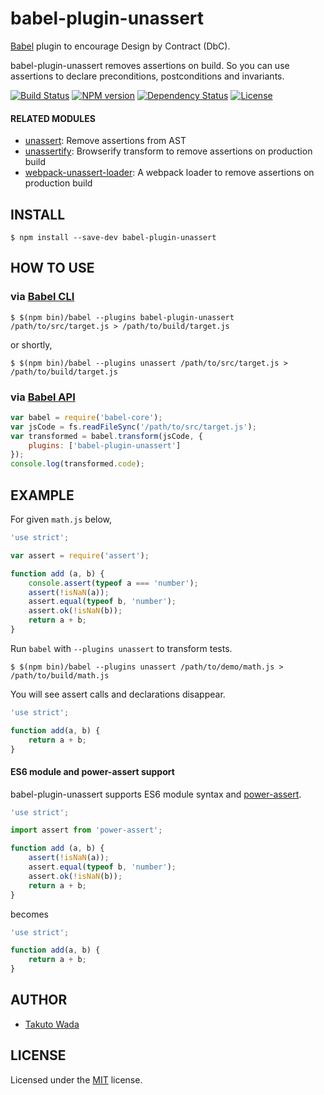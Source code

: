 babel-plugin-unassert
================================

[Babel](http://babeljs.io/) plugin to encourage Design by Contract (DbC).

babel-plugin-unassert removes assertions on build. So you can use assertions to declare preconditions, postconditions and invariants.

[![Build Status][travis-image]][travis-url]
[![NPM version][npm-image]][npm-url]
[![Dependency Status][depstat-image]][depstat-url]
[![License][license-image]][license-url]


#### RELATED MODULES

- [unassert](https://github.com/twada/unassert): Remove assertions from AST
- [unassertify](https://github.com/twada/unassertify): Browserify transform to remove assertions on production build
- [webpack-unassert-loader](https://github.com/zoncoen/webpack-unassert-loader): A webpack loader to remove assertions on production build


INSTALL
---------------------------------------

```
$ npm install --save-dev babel-plugin-unassert
```


HOW TO USE
---------------------------------------


### via [Babel CLI](http://babeljs.io/docs/usage/cli/)

```
$ $(npm bin)/babel --plugins babel-plugin-unassert /path/to/src/target.js > /path/to/build/target.js
```

or shortly,

```
$ $(npm bin)/babel --plugins unassert /path/to/src/target.js > /path/to/build/target.js
```


### via [Babel API](http://babeljs.io/docs/usage/api/)

```javascript
var babel = require('babel-core');
var jsCode = fs.readFileSync('/path/to/src/target.js');
var transformed = babel.transform(jsCode, {
    plugins: ['babel-plugin-unassert']
});
console.log(transformed.code);
```


EXAMPLE
---------------------------------------

For given `math.js` below,

```javascript
'use strict';

var assert = require('assert');

function add (a, b) {
    console.assert(typeof a === 'number');
    assert(!isNaN(a));
    assert.equal(typeof b, 'number');
    assert.ok(!isNaN(b));
    return a + b;
}
```

Run `babel` with `--plugins unassert` to transform tests.

```
$ $(npm bin)/babel --plugins unassert /path/to/demo/math.js > /path/to/build/math.js
```

You will see assert calls and declarations disappear.

```javascript
'use strict';

function add(a, b) {
    return a + b;
}
```


#### ES6 module and power-assert support

babel-plugin-unassert supports ES6 module syntax and [power-assert](http://github.com/power-assert-js/power-assert).

```javascript
'use strict';

import assert from 'power-assert';

function add (a, b) {
    assert(!isNaN(a));
    assert.equal(typeof b, 'number');
    assert.ok(!isNaN(b));
    return a + b;
}
```

becomes

```javascript
'use strict';

function add(a, b) {
    return a + b;
}
```


AUTHOR
---------------------------------------
* [Takuto Wada](http://github.com/twada)


LICENSE
---------------------------------------
Licensed under the [MIT](http://twada.mit-license.org/) license.


[npm-url]: https://npmjs.org/package/babel-plugin-unassert
[npm-image]: https://badge.fury.io/js/babel-plugin-unassert.svg

[travis-url]: http://travis-ci.org/twada/babel-plugin-unassert
[travis-image]: https://secure.travis-ci.org/twada/babel-plugin-unassert.svg?branch=master

[depstat-url]: https://gemnasium.com/twada/babel-plugin-unassert
[depstat-image]: https://gemnasium.com/twada/babel-plugin-unassert.svg

[license-url]: http://twada.mit-license.org/
[license-image]: http://img.shields.io/badge/license-MIT-brightgreen.svg
